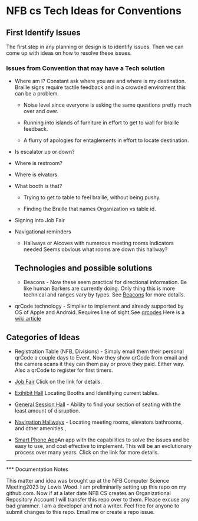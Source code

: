         

# NFB cs Tech Ideas for Conventions

## First Identify Issues

The first step in any planning or design is to identify issues. Then we can come up with ideas on how to resolve these issues.

### Issues from Convention that may have a Tech solution

*   Where am I? Constant ask where you are and where is my destination. Braille signs require tactile feedback and in a crowded enviroment this can be a problem.

    *  Noise level since everyone is asking the same questions pretty much over and over. 

    * Running into islands of furniture in effort to get to wall for braille feedback.

    * A flurry of apologies for entaglements in effort to locate destination.

* Is escalator up or down?

* Where is restroom?

* Where is elvators.

* What booth is that?

    * Trying to get to table to feel braille, without being pushy.

    * Finding the Braille that names Organization  vs table id.

* Signing into Job Fair

* Navigational reminders
  
    * Hallways or Alcoves with numerous meeting rooms Indicators needed Seems obvious what rooms are down this hallway?

    ## Technologies and possible solutions

    *  Beacons - Now these seem practical for directional information. Be like human Barkers are currently doing. Only thing this is more technical and ranges vary by types.  See [Beacons](beacons.html) for more details.

* qrCode technology - Simplier to implement and already supported by OS of Apple and Android. Requires line of sight.See [qrcodes](qrcodes.html) Here is a [wiki article](https://en.wikipedia.org/wiki/QR_code)

## Categories of Ideas
* Registration Table (NFB, Divisions) - Simply email them their personal qrCode a couple days to Event. Now they show qrCode from email and the camera scans it they can them pay or prove they paid.  Either way. Also a qrCode to register for first timers.

* [Job Fair](jobfair.html) Click on the link for details.

*   [Exihibit Hall](exhibit-hall.html) Locating Booths and Identifying current tables.

* [General Session Hall](assembly.html) - Ability to find your section of seating with the least amount of disruption.

* [Navigation Hallways](navigation.html) - Locating meeting rooms, elevators bathrooms, and other amenities., 

* [Smart Phone App](app.html)An app with the capabilities to solve the issues and be easy to use, and cost effective to implement. This will be an evolutionary process over many years. Click on the link for more details.

--------------
*** Documentation Notes

This matter and idea was brought up at the NFB Computer Science Meeting2023 by Lewis Wood.  I am preliminarily setting up this repo on my github.com. Now if at a later date NFB CS creates an Organizational Repository Account I will transfer this repo over to them.  Please excuse any bad grammer. I am a developer and not a writer. Feel free for anyone to submit changes to this repo. Email me or create a repo issue.

    

